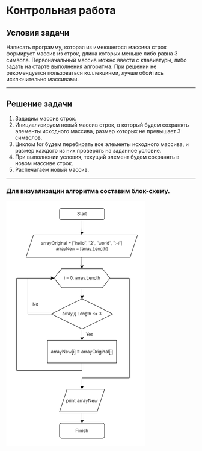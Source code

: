 # Контрольная работа
## Условия задачи

Написать программу, которая из имеющегося массива строк формирует массив из строк, длина которых меньше либо равна 3 символа. Первоначальный массив можно ввести с клавиатуры, либо задать на старте выполнения алгоритма. При решении не рекомендуется пользоваться коллекциями, лучше обойтись исключительно массивами.
___

## Решение задачи
1. Зададим массив строк.
2. Инициализируем новый массив строк, в который будем сохранять элементы исходного массива, размер которых не превышает 3 символов.
3. Циклом for будем перебирать все элементы исходного массива, и размер каждого из них проверять на заданное условие.
4. При выполнении условия, текущий элемент будем сохранять в новом массиве строк.
5. Распечатаем новый массив.
___

### Для визуализации алгоритма составим блок-схему.
![Здесь должна была быть блок-схема.](%D0%91%D0%BB%D0%BE%D0%BA-%D1%81%D1%85%D0%B5%D0%BC%D0%B0.drawio.png "Блок-схема алгоритма")